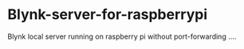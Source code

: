 # Blynk-server-for-raspberrypi
Blynk local server running on raspberry pi without port-forwarding .... 
